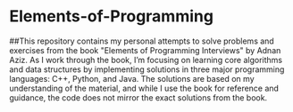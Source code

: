# Elements-of-Programming

##This repository contains my personal attempts to solve problems and exercises from the book "Elements of Programming Interviews" by Adnan Aziz. As I work through the book, I’m focusing on learning core algorithms and data structures by implementing solutions in three major programming languages: C++, Python, and Java. The solutions are based on my understanding of the material, and while I use the book for reference and guidance, the code does not mirror the exact solutions from the book.
